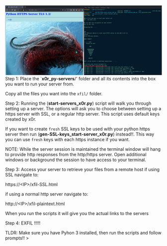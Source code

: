 ![alt text](x0r_py-servers.png)
Step 1:
Place the `__x0r_py-servers__/' folder and all its contents into the box you want to run your server from.

Copy all the files you want into the `xfil/` folder.

Step 2:
Running the (__start-servers_x0r.py__) script will walk you through setting up a server.
The options will ask you to choose between setting up a https server with SSL, or a regular http server.  This script uses default keys created by x0r.

If you want to create `fresh` SSL keys to be used with your python https server then run (__gen-SSL-keys_start-server_x0r.py__) instead!!.
This way you can use `fresh` keys with each https instance if you want.

NOTE: While the server session is maintained the terminal window will hang to provide http responses from the http/https server. 
Open additional windows or background the session to have access to your terminal.


Step 3:
Access your server to retrieve your files from a remote host
if using SSL navigate to:

https://\<IP>\/xfil-SSL.html

if using a normal http server navigate to:

http://\<IP>\/xfil-plaintext.html

When you run the scripts it will give you the actual links to the servers

Step 4:
EXFIL !!!!!

TLDR:
Make sure you have Pyhon 3 installed, then run the scripts and follow prompts!! >

